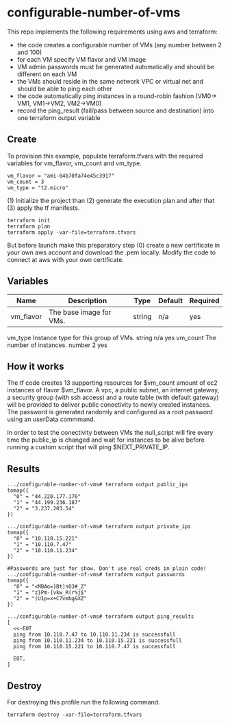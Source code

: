 # configurable-number-of-vms
This repo implements the following requirements using aws and terraform:

* the code creates a configurable number of VMs (any number between 2 and 100)
* for each VM specify VM flavor and VM image
* VM admin passwords must be generated automatically and should be different on each VM
* the VMs should reside in the same network VPC or virtual net and should be able to ping each other
* the code automatically ping instances in a round-robin fashion (VM0-> VM1, VM1->VM2, VM2->VM0) 
* record the ping_result (fail/pass between source and destination) into one terraform output variable

## Create
To provision this example, populate terraform.tfvars with the required variables for vm_flavor, vm_count and vm_type.
```
vm_flavor = "ami-04b70fa74e45c3917"
vm_count = 3
vm_type = "t2.micro"
```

(1) Initialize the project than (2) generate the execution plan and after that (3) apply the tf manifests.
```
terraform init 
terraform plan 
terraform apply -var-file=terraform.tfvars
```

But before launch make this preparatory step (0) create a new certificate in your own aws account and download the .pem locally. Modify the code to connect at aws with your own certificate.

## Variables

| Name | Description | Type | Default | Required |
| --- | --- | --- | --- | --- | 
| vm_flavor | The base image for VMs. | string | n/a | yes |
vm_type	Instance type for this group of VMs.	string	n/a	yes
vm_count	The number of instances.	number	2	yes


## How it works
The tf code creates 13 supporting resources for $vm_count amount of ec2 instances of flavor $vm_flavor. A vpc, a public subnet, an internet gateway, a security group (with ssh access) and a route table (with default gateway) will be provided to deliver public conectivity to newly created instances. The password is generated randomly and configured as a root password using an userData commmand.

In order to test the conectivity between VMs the null_script will fire every time the public_ip is changed and wait for instances to be alive before running a custom script that will ping $NEXT_PRIVATE_IP.

## Results
```
.../configurable-number-of-vms# terraform output public_ips
tomap({
  "0" = "44.220.177.176"
  "1" = "44.199.236.187"
  "2" = "3.237.203.54"
})

.../configurable-number-of-vms# terraform output private_ips
tomap({
  "0" = "10.110.15.221"
  "1" = "10.110.7.47"
  "2" = "10.110.11.234"
})

#Passwords are just for show. Don't use real creds in plain code! 
.../configurable-number-of-vms# terraform output passwords
tomap({
  "0" = "<MBAo=}Bt]nO3#_Z"
  "1" = "z}Pm-{vkw_R(r%j$"
  "2" = "(U1p=x+C7vmbg&XZ"
})

.../configurable-number-of-vms# terraform output ping_results
[
  <<-EOT
  ping from 10.110.7.47 to 10.110.11.234 is successfull
  ping from 10.110.11.234 to 10.110.15.221 is successfull
  ping from 10.110.15.221 to 10.110.7.47 is successfull

  EOT,
]

```

## Destroy
For destroying this profile run the following command.

```
terraform destroy -var-file=terraform.tfvars

```